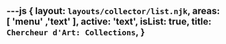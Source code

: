 ---js
{
  layout: `layouts/collector/list.njk`,
  areas:  [ 'menu' ,'text' ],
  active: 'text',
  isList: true,
  title:  `Chercheur d'Art: Collections`,
}
---
